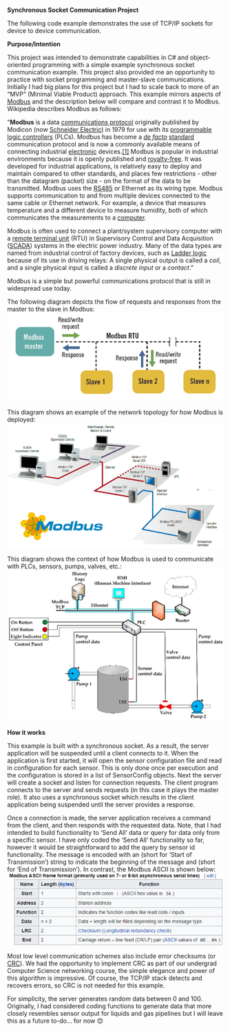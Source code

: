 **Synchronous Socket Communication Project**

The following code example demonstrates the use of TCP/IP sockets for device to device communication.

**Purpose/Intention**

This project was intended to demonstrate capabilities in C# and object-oriented programming with a simple example synchronous socket communication example. This project also provided me an opportunity to practice with socket programming and master-slave communications. Initially I had big plans for this project but I had to scale back to more of an “MVP” (Minimal Viable Product) approach. This example mirrors aspects of [Modbus](https://product-help.schneider-electric.com/ED/ES_Power/NT-NW_Modbus_IEC_Guide/EDMS/DOCA0054EN/DOCA0054xx/Master_NS_Modbus_Protocol/Master_NS_Modbus_Protocol-2.htm) and the description below will compare and contrast it to Modbus. Wikipedia describes Modbus as follows:

“**Modbus** is a data [communications protocol](https://en.wikipedia.org/wiki/Communications_protocol "Communications protocol") originally published by Modicon (now [Schneider Electric](https://en.wikipedia.org/wiki/Schneider_Electric "Schneider Electric")) in 1979 for use with its [programmable logic controllers](https://en.wikipedia.org/wiki/Programmable_logic_controller "Programmable logic controller") (PLCs). Modbus has become a _[de facto](https://en.wikipedia.org/wiki/De_facto "De facto")_ [standard](https://en.wikipedia.org/wiki/Standardization "Standardization") communication protocol and is now a commonly available means of connecting industrial [electronic](https://en.wikipedia.org/wiki/Electronics "Electronics") devices.[[1]](https://en.wikipedia.org/wiki/Modbus#cite_note-Drury2009-1) Modbus is popular in industrial environments because it is openly published and [royalty-free](https://en.wikipedia.org/wiki/Royalty-free "Royalty-free"). It was developed for industrial applications, is relatively easy to deploy and maintain compared to other standards, and places few restrictions - other than the datagram (packet) size - on the format of the data to be transmitted. Modbus uses the [RS485](https://en.wikipedia.org/wiki/RS-485 "RS-485") or Ethernet as its wiring type. Modbus supports communication to and from multiple devices connected to the same cable or Ethernet network. For example, a device that measures temperature and a different device to measure humidity, both of which communicates the measurements to a [computer](https://en.wikipedia.org/wiki/Computer "Computer").

Modbus is often used to connect a plant/system supervisory computer with a [remote terminal unit](https://en.wikipedia.org/wiki/Remote_terminal_unit "Remote terminal unit") (RTU) in Supervisory Control and Data Acquisition ([SCADA](https://en.wikipedia.org/wiki/SCADA)) systems in the electric power industry. Many of the data types are named from industrial control of factory devices, such as [Ladder logic](https://en.wikipedia.org/wiki/Ladder_logic "Ladder logic") because of its use in driving relays: A single physical output is called a _coil_, and a single physical input is called a _discrete input_ or a _contact_.”

Modbus is a simple but powerful communications protocol that is still in widespread use today.

The following diagram depicts the flow of requests and responses from the master to the slave in Modbus:
![enter image description here](./images/image1.png)

This diagram shows an example of the network topology for how Modbus is deployed:
![enter image description here](./images/image2.png)

This diagram shows the context of how Modbus is used to communicate with PLCs, sensors, pumps, valves, etc.:
![enter image description here](./images/image3.png)



**How it works**

This example is built with a synchronous socket. As a result, the server application will be suspended until a client connects to it. When the application is first started, it will open the sensor configuration file and read in configuration for each sensor. This is only done once per execution and the configuration is stored in a list of SensorConfig objects. Next the server will create a socket and listen for connection requests. The client program connects to the server and sends requests (in this case it plays the master role). It also uses a synchronous socket which results in the client application being suspended until the server provides a response.

Once a connection is made, the server application receives a command from the client, and then responds with the requested data. Note, that I had intended to build functionality to ‘Send All’ data or query for data only from a specific sensor. I have only coded the ‘Send All’ functionality so far, however it would be straightforward to add the query by sensor id functionality. The message is encoded with an <SOT> (short for ‘Start of Transmission’) string to indicate the beginning of the message and <EOT> (short for ‘End of Transmission’). In contrast, the Modbus ASCII is shown below:
![enter image description here](./images/image4.png)

Most low level communication schemes also include error checksums (or [CRC](https://en.wikipedia.org/wiki/Cyclic_redundancy_check)). We had the opportunity to implement CRC as part of our undergrad Computer Science networking course, the simple elegance and power of this algorithm is impressive. Of course, the TCP/IP stack detects and recovers errors, so CRC is not needed for this example.

For simplicity, the server generates random data between 0 and 100. Originally, I had considered coding functions to generate data that more closely resembles sensor output for liquids and gas pipelines but I will leave this as a future to-do… for now 😊
